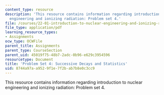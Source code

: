```yaml
---
content_type: resource
description: 'This resource contains information regarding introduction to nuclear
  engineering and ionizing radiation: Problem set 4.'
file: /courses/22-01-introduction-to-nuclear-engineering-and-ionizing-radiation-fall-2016/8744a97aa9529f1e7f2bab7b8e0c3cc9_MIT22_01F16_ProblemSet4.pdf
file_type: application/pdf
learning_resource_types:
- Assignments
ocw_type: OCWFile
parent_title: Assignments
parent_type: CourseSection
parent_uid: 45019f75-48b7-2adc-0b96-e629c3954596
resourcetype: Document
title: 'Problem Set 4: Successive Decays and Statistics'
uid: 8744a97a-a952-9f1e-7f2b-ab7b8e0c3cc9
---
```

This resource contains information regarding introduction to nuclear engineering and ionizing radiation: Problem set 4.

